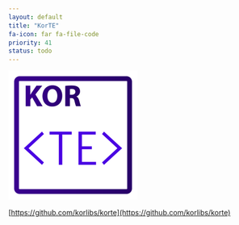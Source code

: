 ```yaml
---
layout: default
title: "KorTE"
fa-icon: far fa-file-code
priority: 41
status: todo
---
```


<img src="/i/logos/korte.svg" width="256" height="256" />

[https://github.com/korlibs/korte](https://github.com/korlibs/korte)

